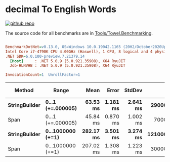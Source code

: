 # decimal To English Words

<a href="https://github.com/ZacharyPatten/Towel" alt="Github Repository"><img alt="github repo" src="https://img.shields.io/badge/github-repo-black?logo=github&amp;style=flat" title="Go To Github Repo" alt="Github Repository"></a>

The source code for all benchmarks are in [Tools/Towel.Benchmarking](https://github.com/ZacharyPatten/Towel/tree/main/Tools/Towel_Benchmarking).

``` ini

BenchmarkDotNet=v0.13.0, OS=Windows 10.0.19042.1165 (20H2/October2020Update)
Intel Core i7-4790K CPU 4.00GHz (Haswell), 1 CPU, 8 logical and 4 physical cores
.NET SDK=6.0.100-preview.7.21379.14
  [Host]     : .NET 5.0.9 (5.0.921.35908), X64 RyuJIT
  Job-HLNVHB : .NET 5.0.9 (5.0.921.35908), X64 RyuJIT

InvocationCount=1  UnrollFactor=1  

```
|        Method |             Range |      Mean |    Error |   StdDev |       Gen 0 | Gen 1 | Gen 2 | Allocated |
|-------------- |------------------ |----------:|---------:|---------:|------------:|------:|------:|----------:|
| **StringBuilder** | **0...1 (+=.000005)** |  **63.53 ms** | **1.181 ms** | **2.641 ms** |  **29000.0000** |     **-** |     **-** |    **116 MB** |
|          Span | 0...1 (+=.000005) |  45.84 ms | 0.870 ms | 1.002 ms |   7000.0000 |     - |     - |     28 MB |
| **StringBuilder** | **0...1000000 (+=1)** | **282.17 ms** | **3.501 ms** | **3.274 ms** | **121000.0000** |     **-** |     **-** |    **486 MB** |
|          Span | 0...1000000 (+=1) | 207.02 ms | 1.308 ms | 1.223 ms |  30000.0000 |     - |     - |    123 MB |

